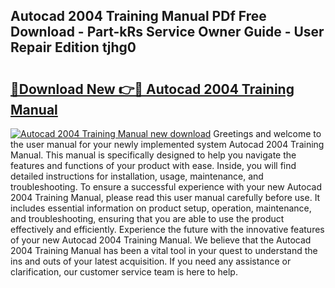 ## Autocad 2004 Training Manual PDf Free Download - Part-kRs Service Owner Guide - User Repair Edition tjhg0

# <h2><a href="http://bc79441.oget.top/?id=Autocad+2004+Training+Manual">🔗Download New 👉🔴 Autocad 2004 Training Manual</a></h2>

[![Autocad 2004 Training Manual new download](https://i.imgur.com/5g1atiW.png)](http://bc79441.oget.top/?id=Autocad+2004+Training+Manual)
Greetings and welcome to the user manual for your newly implemented system Autocad 2004 Training Manual. This manual is specifically designed to help you navigate the features and functions of your product with ease. Inside, you will find detailed instructions for installation, usage, maintenance, and troubleshooting. To ensure a successful experience with your new Autocad 2004 Training Manual, please read this user manual carefully before use. It includes essential information on product setup, operation, maintenance, and troubleshooting, ensuring that you are able to use the product effectively and efficiently. Experience the future with the innovative features of your new Autocad 2004 Training Manual. We believe that the Autocad 2004 Training Manual has been a vital tool in your quest to understand the ins and outs of your latest acquisition. If you need any assistance or clarification, our customer service team is here to help.
